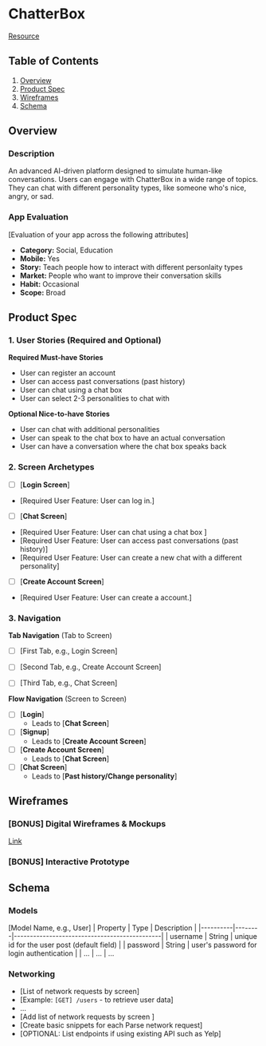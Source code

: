 # ChatterBox
[Resource](https://docs.google.com/document/d/1UNtnhYsL28XQtCY7L-tBb_mXvZoPy5n5TDcscAWS_jI/edit?usp=sharing)

## Table of Contents

1. [Overview](#Overview)
2. [Product Spec](#Product-Spec)
3. [Wireframes](#Wireframes)
4. [Schema](#Schema)

## Overview

### Description

An advanced AI-driven platform designed to simulate human-like conversations. Users can engage with ChatterBox in a wide range of topics. They can chat with different personality types, like someone who's nice, angry, or sad.

### App Evaluation

[Evaluation of your app across the following attributes]
- **Category:** Social, Education
- **Mobile:** Yes
- **Story:**  Teach people how to interact with different personlaity types
- **Market:** People who want to improve their conversation skills
- **Habit:** Occasional
- **Scope:** Broad

## Product Spec

### 1. User Stories (Required and Optional)

**Required Must-have Stories**

* User can register an account
* User can access past conversations (past history)
* User can chat using a chat box
* User can select 2-3 personalities to chat with


**Optional Nice-to-have Stories**

* User can chat with additional personalities
* User can speak to the chat box to have an actual conversation
* User can have a conversation where the chat box speaks back

### 2. Screen Archetypes

- [ ] [**Login Screen**]
* [Required User Feature: User can log in.]
- [ ] [**Chat Screen**]
* [Required User Feature: User can chat using a chat box ]
* [Required User Feature: User can access past conversations (past history)]
* [Required User Feature: User can create a new chat with a different personality]
- [ ] [**Create Account Screen**]
* [Required User Feature: User can create a account.]


### 3. Navigation

**Tab Navigation** (Tab to Screen)


- [ ] [First Tab, e.g., Login Screen]
- [ ] [Second Tab, e.g., Create Account Screen]
- [ ] [Third Tab, e.g., Chat Screen]


**Flow Navigation** (Screen to Screen)

- [ ] [**Login**]
  * Leads to [**Chat Screen**]
- [ ] [**Signup**]
  * Leads to [**Create Account Screen**]
- [ ] [**Create Account Screen**]
  * Leads to [**Chat Screen**]
- [ ] [**Chat Screen**]
  * Leads to [**Past history/Change personality**] 


## Wireframes

### [BONUS] Digital Wireframes & Mockups
[Link](https://www.figma.com/file/c54ZduOihovrS1woFzqWKY/Chatter-Box?type=design&node-id=0%3A1&mode=design&t=97ZZRDJMLSzUoZVx-1)

### [BONUS] Interactive Prototype

## Schema 


### Models

[Model Name, e.g., User]
| Property | Type   | Description                                  |
|----------|--------|----------------------------------------------|
| username | String | unique id for the user post (default field)   |
| password | String | user's password for login authentication      |
| ...      | ...    | ...                          


### Networking

- [List of network requests by screen]
- [Example: `[GET] /users` - to retrieve user data]
- ...
- [Add list of network requests by screen ]
- [Create basic snippets for each Parse network request]
- [OPTIONAL: List endpoints if using existing API such as Yelp]
